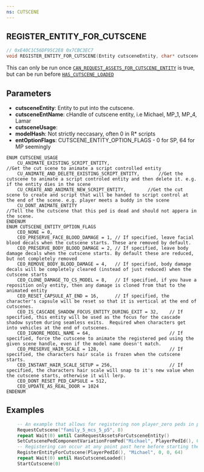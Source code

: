```yaml
---
ns: CUTSCENE
---
```

## REGISTER_ENTITY_FOR_CUTSCENE

```c
// 0xE40C1C56DF95C2E8 0x7CBC3EC7
void REGISTER_ENTITY_FOR_CUTSCENE(Entity cutsceneEntity, char* cutsceneEntName, int cutsceneUsage, Hash modelHash, int entOptionFlags);
```

This can only be run once [`CAN_REQUEST_ASSETS_FOR_CUTSCENE_ENTITY`](#_0xB56BBBCC2955D9CB) is true, but can be run before [`HAS_CUTSCENE_LOADED`](#_0xC59F528E9AB9F339)

## Parameters
* **cutsceneEntity**: Entity to put into the cutscene.
* **cutsceneEntName**: cHandle of cutscene entity, i.e Michael, MP_1, MP_4, Lamar
* **cutsceneUsage**: 
* **modelHash**: Not strictly neccasary, often 0 in R* scripts
* **entOptionFlags**: CUTSCENE_ENTITY_OPTION_FLAGS - 0 for SP, 64 for MP seemingly

```
ENUM CUTSCENE_USAGE
	CU_ANIMATE_EXISTING_SCRIPT_ENTITY,								//Get the cut scene to animate a script controlled entity
	CU_ANIMATE_AND_DELETE_EXISTING_SCRIPT_ENTITY,		//Get the cutscene to animate a script controled entity and then delete it. e.g. if the entity dies in the scene			
	CU_CREATE_AND_ANIMATE_NEW_SCRIPT_ENTITY,		//Get the cut scene to create and script that will be handed to script control at the end of the scene. e.g. player meets a buddy in the scene
	CU_DONT_ANIMATE_ENTITY													//Tell the the cutscene that this ped is dead and should not appera in the scene. 
ENDENUM
ENUM CUTSCENE_ENTITY_OPTION_FLAGS
	CEO_NONE = 0,						
	CEO_PRESERVE_FACE_BLOOD_DAMAGE = 1,	// If specified, leave facial blood decals when the cutscene starts. These are removed by default.
	CEO_PRESERVE_BODY_BLOOD_DAMAGE = 2,	// If specified, leave body damage decals when the cutscene starts. By default these are reduced, but not completely removed
	CEO_REMOVE_BODY_BLOOD_DAMAGE = 4,	// If specified, body damage decals will be completely cleared (instead of just reduced) when the cutscene starts
	CEO_CLONE_DAMAGE_TO_CS_MODEL = 8,	// If specified, if you have a reposition only entity, then any damage is cloned from that to the animated entity
	CEO_RESET_CAPSULE_AT_END = 16,		// If specified, the character's capsule will be reset so that it is vertical at the end of cutscenes.
	CEO_IS_CASCADE_SHADOW_FOCUS_ENTITY_DURING_EXIT = 32,	// If specified, this entity will be used as the focus for the cascade shadow system during seamless exits.  Required when characters get into vehicles at the end of cutscenes.
	CEO_IGNORE_MODEL_NAME = 64,								// If specified, force the cutscene to animate the registered ped using the given scene handle, even if the model name doesn't match.
	CEO_PRESERVE_HAIR_SCALE = 128,							// If specified, the characters hair scale is frozen when the cutscene starts.
	CEO_INSTANT_HAIR_SCALE_SETUP = 256,						// If specified, the characters hair scale will snap to it's new value when the cutscene starts, otherwise it will lerp.
	CEO_DONT_RESET_PED_CAPSULE = 512, 
	CEO_UPDATE_AS_REAL_DOOR = 1024
ENDENUM
```
## Examples
```lua
    -- An example that allows for registering non player_zero peds in place, i.e MP peds.
    RequestCutscene("family_5_mcs_5_p5", 8)
    repeat Wait(0) until CanRequestAssetsForCutsceneEntity()
    SetCutscenePedComponentVariationFromPed("Michael", PlayerPedId(), 0)
    -- Registering can occur at any point past here before starting the cutscene.
    RegisterEntityForCutscene(PlayerPedId(), "Michael", 0, 0, 64)
    repeat Wait(0) until HasCutsceneLoaded()
    StartCutscene(0)
```
